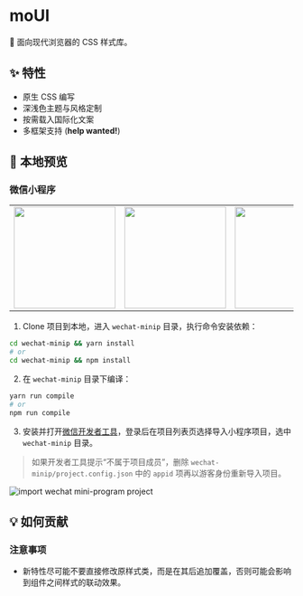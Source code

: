 # moUI

🍕 面向现代浏览器的 CSS 样式库。

## ✨ 特性

- 原生 CSS 编写
- 深浅色主题与风格定制
- 按需载入国际化文案
- 多框架支持 (**help wanted!**)

## 🎨 本地预览

### 微信小程序

<table><tr>
  <td><img src="https://user-images.githubusercontent.com/32428655/71712349-c5870900-2e3f-11ea-8e36-17b878c1af98.png" width="180" /></td>
  <td><img src="https://user-images.githubusercontent.com/32428655/71712340-c3bd4580-2e3f-11ea-8d69-d2e28b472812.png" width="180" /></td>
  <td><img src="https://user-images.githubusercontent.com/32428655/71712335-c324af00-2e3f-11ea-9c04-97ebf77a65ae.png" width="180" /></td>
  <td><img src="https://user-images.githubusercontent.com/32428655/71712348-c5870900-2e3f-11ea-9131-97696b1faa35.png" width="180" /></td>
  <td><img src="https://user-images.githubusercontent.com/32428655/71712343-c455dc00-2e3f-11ea-9a12-91b021378071.png" width="180" /></td>
</tr></table>

1. Clone 项目到本地，进入 `wechat-minip` 目录，执行命令安装依赖：

```bash
cd wechat-minip && yarn install
# or
cd wechat-minip && npm install
```

2. 在 `wechat-minip` 目录下编译：

```bash
yarn run compile
# or
npm run compile
```

3. 安装并打开[微信开发者工具](https://developers.weixin.qq.com/miniprogram/dev/devtools/download.html)，登录后在项目列表页选择导入小程序项目，选中 `wechat-minip` 目录。

> 如果开发者工具提示“不属于项目成员”，删除 `wechat-minip/project.config.json` 中的 `appid` 项再以游客身份重新导入项目。

![import wechat mini-program project](https://user-images.githubusercontent.com/32428655/71554841-94818f80-2a5f-11ea-9340-f0e2252611bc.png)

## 💡 如何贡献

### 注意事项

- 新特性尽可能不要直接修改原样式类，而是在其后追加覆盖，否则可能会影响到组件之间样式的联动效果。
